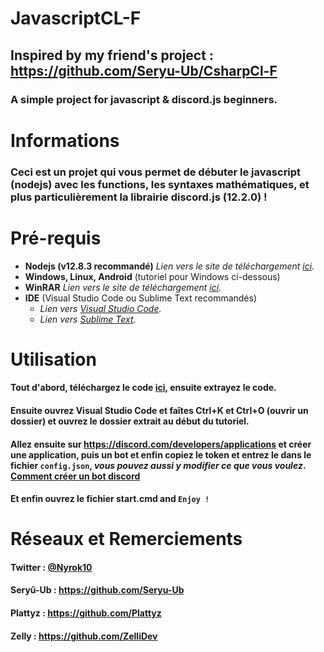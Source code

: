 # JavascriptCL-F
## Inspired by my friend's project : https://github.com/Seryu-Ub/CsharpCl-F
### A simple project for javascript &amp; discord.js beginners.

# Informations
### Ceci est un projet qui vous permet de débuter le javascript (nodejs) avec les functions, les syntaxes mathématiques, et plus particulièrement la librairie discord.js (12.2.0) !

# Pré-requis
* **Nodejs (v12.8.3 recommandé)** *Lien vers le site de téléchargement [ici](https://nodejs.org/en/download/).*
* **Windows, Linux, Android** (tutoriel pour Windows ci-dessous)
* **WinRAR** *Lien vers le site de téléchargement [ici](https://www.win-rar.com/postdownload.html).* 
* **IDE** (Visual Studio Code ou Sublime Text recommandés)
  * *Lien vers [Visual Studio Code](https://code.visualstudio.com/Download).*
  * *Lien vers [Sublime Text](https://www.sublimetext.com/download).*
  
# Utilisation
#### Tout d'abord, téléchargez le code [ici](https://github.com/Nyrok/JavascriptCL-F/archive/master.zip), ensuite extrayez le code.
#### Ensuite ouvrez Visual Studio Code et faîtes Ctrl+K et Ctrl+O (ouvrir un dossier) et ouvrez le dossier extrait au début du tutoriel.
#### Allez ensuite sur https://discord.com/developers/applications et créer une application, puis un bot et enfin copiez le token et entrez le dans le fichier `config.json`, *vous pouvez aussi y modifier ce que vous voulez*. [Comment créer un bot discord](https://youtu.be/lOhfkVCrxG4)
#### Et enfin ouvrez le fichier start.cmd and `Enjoy !`

# Réseaux et Remerciements
#### Twitter : [@Nyrok10](https://twitter.com/Nyrok10)
#### Seryû-Ub : https://github.com/Seryu-Ub
#### Plattyz : https://github.com/Plattyz
#### Zelly : https://github.com/ZelliDev
